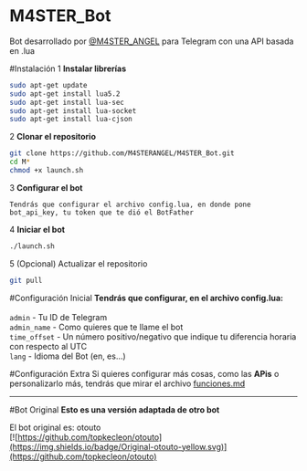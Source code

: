 # M4STER_Bot
Bot desarrollado por [@M4STER_ANGEL](http://telegram.me/m4ster_angel) para Telegram con una API basada en .lua

#Instalación
1 <b>Instalar librerías</b>
```bash
sudo apt-get update
sudo apt-get install lua5.2
sudo apt-get install lua-sec
sudo apt-get install lua-socket
sudo apt-get install lua-cjson
```

2 <b>Clonar el repositorio</b>
```bash
git clone https://github.com/M4STERANGEL/M4STER_Bot.git
cd M*
chmod +x launch.sh
```

3 <b>Configurar el bot</b>
```
Tendrás que configurar el archivo config.lua, en donde pone bot_api_key, tu token que te dió el BotFather
```

4 <b>Iniciar el bot</b>
```bash
./launch.sh
```

5 (Opcional) Actualizar el repositorio
```bash
git pull
```

#Configuración Inicial
<b>Tendrás que configurar, en el archivo config.lua:</b><br><br>
`admin` - Tu ID de Telegram<br>
`admin_name` - Como quieres que te llame el bot<br>
`time_offset` - Un número positivo/negativo que indique tu diferencia horaria con respecto al UTC<br>
`lang` - Idioma del Bot (en, es...)

#Configuración Extra
Si quieres configurar más cosas, como las <b>APis</b> o personalizarlo más, tendrás que mirar el archivo [funciones.md](https://github.com/M4STERANGEL/M4STER_Bot/blob/beta/FUNCIONES.md)

* * *

#Bot Original
<b>Esto es una versión adaptada de otro bot</b>

El bot original es: otouto <br>
[![https://github.com/topkecleon/otouto](https://img.shields.io/badge/Original-otouto-yellow.svg)](https://github.com/topkecleon/otouto)
